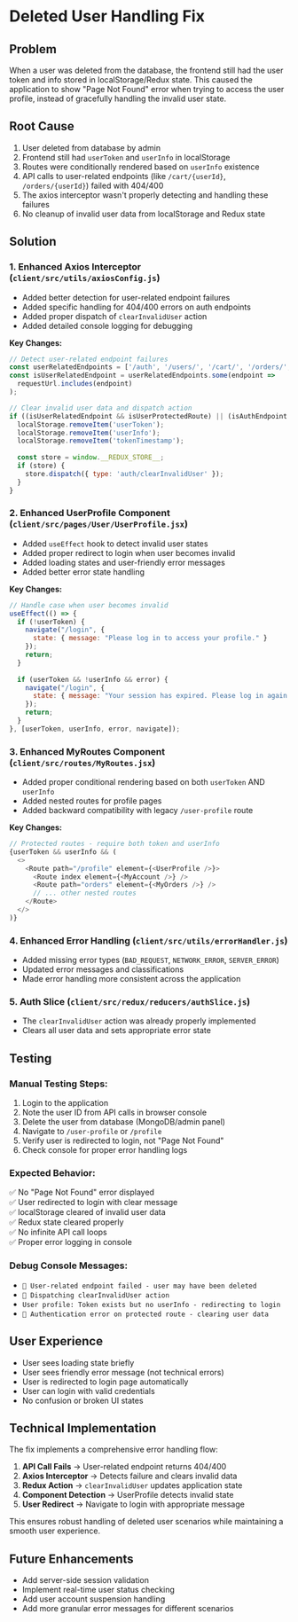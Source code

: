 # Deleted User Handling Fix

## Problem
When a user was deleted from the database, the frontend still had the user token and info stored in localStorage/Redux state. This caused the application to show "Page Not Found" error when trying to access the user profile, instead of gracefully handling the invalid user state.

## Root Cause
1. User deleted from database by admin
2. Frontend still had `userToken` and `userInfo` in localStorage
3. Routes were conditionally rendered based on `userInfo` existence
4. API calls to user-related endpoints (like `/cart/{userId}`, `/orders/{userId}`) failed with 404/400
5. The axios interceptor wasn't properly detecting and handling these failures
6. No cleanup of invalid user data from localStorage and Redux state

## Solution

### 1. Enhanced Axios Interceptor (`client/src/utils/axiosConfig.js`)
- Added better detection for user-related endpoint failures
- Added specific handling for 404/400 errors on auth endpoints
- Added proper dispatch of `clearInvalidUser` action
- Added detailed console logging for debugging

**Key Changes:**
```javascript
// Detect user-related endpoint failures
const userRelatedEndpoints = ['/auth', '/users/', '/cart/', '/orders/', '/address/', '/user/'];
const isUserRelatedEndpoint = userRelatedEndpoints.some(endpoint => 
  requestUrl.includes(endpoint)
);

// Clear invalid user data and dispatch action
if ((isUserRelatedEndpoint && isUserProtectedRoute) || (isAuthEndpoint && appError.status === 400)) {
  localStorage.removeItem('userToken');
  localStorage.removeItem('userInfo');
  localStorage.removeItem('tokenTimestamp');
  
  const store = window.__REDUX_STORE__;
  if (store) {
    store.dispatch({ type: 'auth/clearInvalidUser' });
  }
}
```

### 2. Enhanced UserProfile Component (`client/src/pages/User/UserProfile.jsx`)
- Added `useEffect` hook to detect invalid user states
- Added proper redirect to login when user becomes invalid
- Added loading states and user-friendly error messages
- Added better error state handling

**Key Changes:**
```javascript
// Handle case when user becomes invalid
useEffect(() => {
  if (!userToken) {
    navigate("/login", { 
      state: { message: "Please log in to access your profile." } 
    });
    return;
  }
  
  if (userToken && !userInfo && error) {
    navigate("/login", { 
      state: { message: "Your session has expired. Please log in again." } 
    });
    return;
  }
}, [userToken, userInfo, error, navigate]);
```

### 3. Enhanced MyRoutes Component (`client/src/routes/MyRoutes.jsx`)
- Added proper conditional rendering based on both `userToken` AND `userInfo`
- Added nested routes for profile pages
- Added backward compatibility with legacy `/user-profile` route

**Key Changes:**
```javascript
// Protected routes - require both token and userInfo
{userToken && userInfo && (
  <>
    <Route path="/profile" element={<UserProfile />}>
      <Route index element={<MyAccount />} />
      <Route path="orders" element={<MyOrders />} />
      // ... other nested routes
    </Route>
  </>
)}
```

### 4. Enhanced Error Handling (`client/src/utils/errorHandler.js`)
- Added missing error types (`BAD_REQUEST`, `NETWORK_ERROR`, `SERVER_ERROR`)
- Updated error messages and classifications
- Made error handling more consistent across the application

### 5. Auth Slice (`client/src/redux/reducers/authSlice.js`)
- The `clearInvalidUser` action was already properly implemented
- Clears all user data and sets appropriate error state

## Testing

### Manual Testing Steps:
1. Login to the application
2. Note the user ID from API calls in browser console
3. Delete the user from database (MongoDB/admin panel)
4. Navigate to `/user-profile` or `/profile`
5. Verify user is redirected to login, not "Page Not Found"
6. Check console for proper error handling logs

### Expected Behavior:
✅ No "Page Not Found" error displayed  
✅ User redirected to login with clear message  
✅ localStorage cleared of invalid user data  
✅ Redux state cleared properly  
✅ No infinite API call loops  
✅ Proper error logging in console  

### Debug Console Messages:
- `🚨 User-related endpoint failed - user may have been deleted`
- `🚨 Dispatching clearInvalidUser action`
- `User profile: Token exists but no userInfo - redirecting to login`
- `🚨 Authentication error on protected route - clearing user data`

## User Experience
- User sees loading state briefly
- User sees friendly error message (not technical errors)
- User is redirected to login page automatically
- User can login with valid credentials
- No confusion or broken UI states

## Technical Implementation
The fix implements a comprehensive error handling flow:

1. **API Call Fails** → User-related endpoint returns 404/400
2. **Axios Interceptor** → Detects failure and clears invalid data
3. **Redux Action** → `clearInvalidUser` updates application state
4. **Component Detection** → UserProfile detects invalid state
5. **User Redirect** → Navigate to login with appropriate message

This ensures robust handling of deleted user scenarios while maintaining a smooth user experience.

## Future Enhancements
- Add server-side session validation
- Implement real-time user status checking
- Add user account suspension handling
- Add more granular error messages for different scenarios 